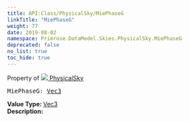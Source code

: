 ```yaml
---
title: API:Class/PhysicalSky/MiePhaseG
linkTitle: "MiePhaseG"
weight: 77
date: 2019-08-02
namespace: Primrose.DataModel.Skies.PhysicalSky.MiePhaseG
deprecated: false
no_list: true
toc_hide: true
---
```

Property of <a href="/docs/api-reference/Class/PhysicalSky"><img src="/icons/silk/sky.png"/>&nbsp;PhysicalSky</a>
<pre class="method-declaration">
MiePhaseG: <a class="type" href="/docs/api-reference/DataType/Vec3">Vec3</a></pre>
<b>Value Type: </b>
<a class="type" href="/docs/api-reference/DataType/Vec3">Vec3</a>
<br/>
<b>Description: </b>